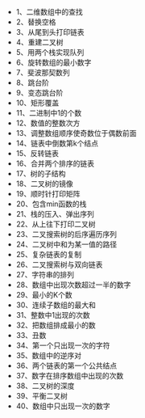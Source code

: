 * 1、二维数组中的查找
* 2、替换空格
* 3、从尾到头打印链表
* 4、重建二叉树
* 5、用两个栈实现队列
* 6、旋转数组的最小数字
* 7、斐波那契数列
* 8、跳台阶
* 9、变态跳台阶
* 10、矩形覆盖
* 11、二进制中1的个数
* 12、数值的整数次方
* 13、调整数组顺序使奇数位于偶数前面
* 14、链表中倒数第k个结点
* 15、反转链表
* 16、合并两个排序的链表
* 17、树的子结构
* 18、二叉树的镜像
* 19、顺时针打印矩阵
* 20、包含min函数的栈
* 21、栈的压入、弹出序列
* 22、从上往下打印二叉树
* 23、二叉搜索树的后序遍历序列
* 24、二叉树中和为某一值的路径
* 25、复杂链表的复制
* 26、二叉搜索树与双向链表
* 27、字符串的排列
* 28、数组中出现次数超过一半的数字
* 29、最小的K个数
* 30、连续子数组的最大和
* 31、整数中1出现的次数
* 32、把数组排成最小的数
* 33、丑数
* 34、第一个只出现一次的字符
* 35、数组中的逆序对
* 36、两个链表的第一个公共结点
* 37、数字在排序数组中出现的次数
* 38、二叉树的深度
* 39、平衡二叉树
* 40、数组中只出现一次的数字